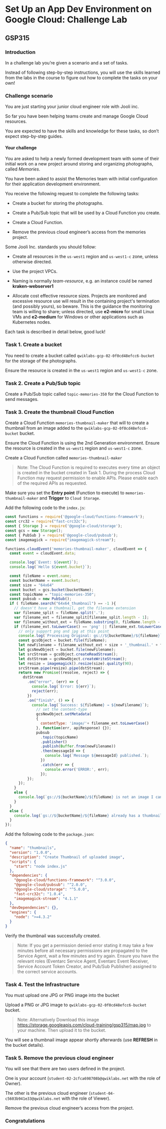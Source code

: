 # Set Up an App Dev Environment on Google Cloud: Challenge Lab

## GSP315

### Introduction

In a challenge lab you’re given a scenario and a set of tasks. 

Instead of following step-by-step instructions, you will use the skills learned from the labs in the course to figure out how to complete the tasks on your own! 

### Challenge scenario

You are just starting your junior cloud engineer role with Jooli inc. 

So far you have been helping teams create and manage Google Cloud resources.

You are expected to have the skills and knowledge for these tasks, so don’t expect step-by-step guides.

#### Your challenge

You are asked to help a newly formed development team with some of their initial work on a new project around storing and organizing photographs, called *Memories*.

You have been asked to assist the Memories team with initial configuration for their application development environment.

You receive the following request to complete the following tasks:

- Create a bucket for storing the photographs.

- Create a Pub/Sub topic that will be used by a Cloud Function you create.

- Create a Cloud Function.

- Remove the previous cloud engineer’s access from the memories project.

Some Jooli Inc. standards you should follow:

- Create all resources in the `us-west1` region and `us-west1-c` zone, unless otherwise directed.

- Use the project VPCs.

- Naming is normally *team-resource*, e.g. an instance could be named **kraken-webserver1**

- Allocate cost effective resource sizes. Projects are monitored and excessive resource use will result in the containing project's termination (and possibly yours), so beware. This is the guidance the monitoring team is willing to share; unless directed, use **e2-micro** for small Linux VMs and **e2-medium** for Windows or other applications such as Kubernetes nodes.

Each task is described in detail below, good luck!

### Task 1. Create a bucket

You need to create a bucket called `qwiklabs-gcp-02-0f0cd48efcc6-bucket` for the storage of the photographs. 

Ensure the resource is created in the `us-west1` region and `us-west1-c` zone.

### Task 2. Create a Pub/Sub topic

Create a Pub/Sub topic called `topic-memories-350` for the Cloud Function to send messages.

### Task 3. Create the thumbnail Cloud Function

Create a Cloud Function `memories-thumbnail-maker` that will to create a thumbnail from an image added to the `qwiklabs-gcp-02-0f0cd48efcc6-bucket` bucket. 

Ensure the Cloud Function is using the 2nd Generation environment. Ensure the resource is created in the `us-west1` region and `us-west1-c` zone.

Create a Cloud Function called `memories-thumbnail-maker`

> Note: The Cloud Function is required to executes every time an object is created in the bucket created in Task 1. During the process Cloud Function may request permission to enable APIs. Please enable each of the required APIs as requested.

Make sure you set the **Entry point** (Function to execute) to `memories-thumbnail-maker` and **Trigger** to `Cloud Storage`.

Add the following code to the `index.js`:

```js
const functions = require('@google-cloud/functions-framework');
const crc32 = require("fast-crc32c");
const { Storage } = require('@google-cloud/storage');
const gcs = new Storage();
const { PubSub } = require('@google-cloud/pubsub');
const imagemagick = require("imagemagick-stream");

functions.cloudEvent('memories-thumbnail-maker', cloudEvent => {
  const event = cloudEvent.data;

  console.log(`Event: ${event}`);
  console.log(`Hello ${event.bucket}`);

  const fileName = event.name;
  const bucketName = event.bucket;
  const size = "64x64"
  const bucket = gcs.bucket(bucketName);
  const topicName = "topic-memories-350";
  const pubsub = new PubSub();
  if ( fileName.search("64x64_thumbnail") == -1 ){
    // doesn't have a thumbnail, get the filename extension
    var filename_split = fileName.split('.');
    var filename_ext = filename_split[filename_split.length - 1];
    var filename_without_ext = fileName.substring(0, fileName.length - filename_ext.length );
    if (filename_ext.toLowerCase() == 'png' || filename_ext.toLowerCase() == 'jpg'){
      // only support png and jpg at this point
      console.log(`Processing Original: gs://${bucketName}/${fileName}`);
      const gcsObject = bucket.file(fileName);
      let newFilename = filename_without_ext + size + '_thumbnail.' + filename_ext;
      let gcsNewObject = bucket.file(newFilename);
      let srcStream = gcsObject.createReadStream();
      let dstStream = gcsNewObject.createWriteStream();
      let resize = imagemagick().resize(size).quality(90);
      srcStream.pipe(resize).pipe(dstStream);
      return new Promise((resolve, reject) => {
        dstStream
          .on("error", (err) => {
            console.log(`Error: ${err}`);
            reject(err);
          })
          .on("finish", () => {
            console.log(`Success: ${fileName} → ${newFilename}`);
              // set the content-type
              gcsNewObject.setMetadata(
              {
                contentType: 'image/'+ filename_ext.toLowerCase()
              }, function(err, apiResponse) {});
              pubsub
                .topic(topicName)
                .publisher()
                .publish(Buffer.from(newFilename))
                .then(messageId => {
                  console.log(`Message ${messageId} published.`);
                })
                .catch(err => {
                  console.error('ERROR:', err);
                });
          });
      });
    }
    else {
      console.log(`gs://${bucketName}/${fileName} is not an image I can handle`);
    }
  }
  else {
    console.log(`gs://${bucketName}/${fileName} already has a thumbnail`);
  }
});
```

Add the following code to the `package.json`:

```json
{
  "name": "thumbnails",
  "version": "1.0.0",
  "description": "Create Thumbnail of uploaded image",
  "scripts": {
    "start": "node index.js"
  },
  "dependencies": {
    "@google-cloud/functions-framework": "^3.0.0",
    "@google-cloud/pubsub": "^2.0.0",
    "@google-cloud/storage": "^5.0.0",
    "fast-crc32c": "1.0.4",
    "imagemagick-stream": "4.1.1"
  },
  "devDependencies": {},
  "engines": {
    "node": ">=4.3.2"
  }
}
```

Verify the thumbnail was successfully created.

> Note: If you get a permission denied error stating it may take a few minutes before all necessary permissions are propagated to the Service Agent, wait a few minutes and try again. Ensure you have the relevant roles (Eventarc Service Agent, Eventarc Event Receiver, Service Account Token Creator, and Pub/Sub Publisher) assigned to the correct service accounts.

### Task 4. Test the Infrastructure

You must upload one JPG or PNG image into the bucket

Upload a PNG or JPG image to `qwiklabs-gcp-02-0f0cd48efcc6-bucket` bucket.

> Note: Alternatively Download this image https://storage.googleapis.com/cloud-training/gsp315/map.jpg to your machine. Then upload it to the bucket.

You will see a thumbnail image appear shortly afterwards (use **REFRESH** in the bucket details).

### Task 5. Remove the previous cloud engineer

You will see that there are two users defined in the project.

One is your account (`student-02-2cfca698708b@qwiklabs.net` with the role of Owner).

The other is the previous cloud engineer (`student-04-c5603b941e33@qwiklabs.net` with the role of Viewer).

Remove the previous cloud engineer’s access from the project.

### Congratulations

